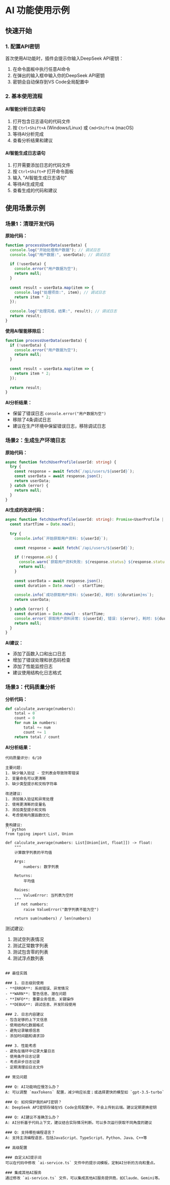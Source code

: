 # AI 功能使用示例

## 快速开始

### 1. 配置API密钥

首次使用AI功能时，插件会提示你输入DeepSeek API密钥：

1. 在命令面板中执行任意AI命令
2. 在弹出的输入框中输入你的DeepSeek API密钥
3. 密钥会自动保存到VS Code全局配置中

### 2. 基本使用流程

#### AI智能分析日志语句
1. 打开包含日志语句的代码文件
2. 按 `Ctrl+Shift+A` (Windows/Linux) 或 `Cmd+Shift+A` (macOS)
3. 等待AI分析完成
4. 查看分析结果和建议

#### AI智能生成日志语句
1. 打开需要添加日志的代码文件
2. 按 `Ctrl+Shift+P` 打开命令面板
3. 输入 "AI智能生成日志语句"
4. 等待AI生成完成
5. 查看生成的代码和建议

## 使用场景示例

### 场景1：清理开发代码

**原始代码：**
```javascript
function processUserData(userData) {
  console.log("开始处理用户数据"); // 调试日志
  console.log("用户数据:", userData); // 调试日志
  
  if (!userData) {
    console.error("用户数据为空");
    return null;
  }
  
  const result = userData.map(item => {
    console.log("处理项目:", item); // 调试日志
    return item * 2;
  });
  
  console.log("处理完成，结果:", result); // 调试日志
  return result;
}
```

**使用AI智能移除后：**
```javascript
function processUserData(userData) {
  if (!userData) {
    console.error("用户数据为空");
    return null;
  }
  
  const result = userData.map(item => {
    return item * 2;
  });
  
  return result;
}
```

**AI分析结果：**
- 保留了错误日志 `console.error("用户数据为空")`
- 移除了4条调试日志
- 建议在生产环境中保留错误日志，移除调试日志

### 场景2：生成生产环境日志

**原始代码：**
```typescript
async function fetchUserProfile(userId: string) {
  try {
    const response = await fetch(`/api/users/${userId}`);
    const userData = await response.json();
    return userData;
  } catch (error) {
    return null;
  }
}
```

**AI生成的改进代码：**
```typescript
async function fetchUserProfile(userId: string): Promise<UserProfile | null> {
  const startTime = Date.now();
  
  try {
    console.info(`开始获取用户资料: ${userId}`);
    
    const response = await fetch(`/api/users/${userId}`);
    
    if (!response.ok) {
      console.warn(`获取用户资料失败: ${response.status} ${response.statusText}`);
      return null;
    }
    
    const userData = await response.json();
    const duration = Date.now() - startTime;
    
    console.info(`成功获取用户资料: ${userId}, 耗时: ${duration}ms`);
    return userData;
    
  } catch (error) {
    const duration = Date.now() - startTime;
    console.error(`获取用户资料异常: ${userId}, 错误: ${error}, 耗时: ${duration}ms`);
    return null;
  }
}
```

**AI建议：**
- 添加了函数入口和出口日志
- 增加了错误处理和状态码检查
- 添加了性能监控日志
- 建议使用结构化日志格式

### 场景3：代码质量分析

**分析代码：**
```python
def calculate_average(numbers):
    total = 0
    count = 0
    for num in numbers:
        total += num
        count += 1
    return total / count
```

**AI分析结果：**
```
代码质量评分: 6/10

主要问题:
1. 缺少输入验证 - 空列表会导致除零错误
2. 变量命名可以更清晰
3. 缺少类型提示和文档字符串

改进建议:
1. 添加输入验证和异常处理
2. 使用更清晰的变量名
3. 添加类型提示和文档
4. 考虑使用内置函数优化

重构建议:
```python
from typing import List, Union

def calculate_average(numbers: List[Union[int, float]]) -> float:
    """
    计算数字列表的平均值
    
    Args:
        numbers: 数字列表
        
    Returns:
        平均值
        
    Raises:
        ValueError: 当列表为空时
    """
    if not numbers:
        raise ValueError("数字列表不能为空")
    
    return sum(numbers) / len(numbers)
```

测试建议:
1. 测试空列表情况
2. 测试正常数字列表
3. 测试包含零的列表
4. 测试浮点数列表
```

## 最佳实践

### 1. 日志级别使用
- **ERROR**: 系统错误、异常情况
- **WARN**: 警告信息、潜在问题
- **INFO**: 重要业务信息、关键操作
- **DEBUG**: 调试信息、开发阶段使用

### 2. 日志内容建议
- 包含足够的上下文信息
- 使用结构化数据格式
- 避免记录敏感信息
- 添加时间戳和请求ID

### 3. 性能考虑
- 避免在循环中记录大量日志
- 使用条件日志记录
- 考虑异步日志记录
- 定期清理旧日志文件

## 常见问题

### Q: AI功能响应慢怎么办？
A: 可以调整 `maxTokens` 配置，减少响应长度；或选择更快的模型如 `gpt-3.5-turbo`

### Q: 如何保护我的API密钥？
A: DeepSeek API密钥存储在VS Code全局配置中，不会上传到云端。建议定期更换密钥

### Q: AI建议不准确怎么办？
A: AI分析基于代码上下文，建议结合实际情况判断。可以多次运行获取不同角度的建议

### Q: 支持哪些编程语言？
A: 支持主流编程语言，包括JavaScript、TypeScript、Python、Java、C++等

## 高级配置

### 自定义AI提示词
可以在代码中修改 `ai-service.ts` 文件中的提示词模板，定制AI分析的方向和重点。

### 集成其他AI服务
通过修改 `ai-service.ts` 文件，可以集成其他AI服务提供商，如Claude、Gemini等。

